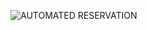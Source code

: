 ![AUTOMATED RESERVATION](https://github.com/user-attachments/assets/7685a4dc-c616-47e3-b4ef-4d37342fc8f5)

